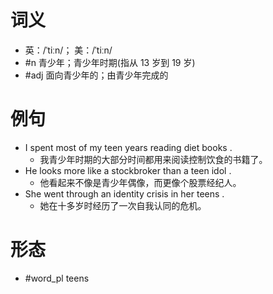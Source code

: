 # 词义
- 英：/ˈtiːn/； 美：/ˈtiːn/
- #n 青少年；青少年时期(指从 13 岁到 19 岁)
- #adj 面向青少年的；由青少年完成的
# 例句
- I spent most of my teen years reading diet books .
	- 我青少年时期的大部分时间都用来阅读控制饮食的书籍了。
- He looks more like a stockbroker than a teen idol .
	- 他看起来不像是青少年偶像，而更像个股票经纪人。
- She went through an identity crisis in her teens .
	- 她在十多岁时经历了一次自我认同的危机。
# 形态
- #word_pl teens

